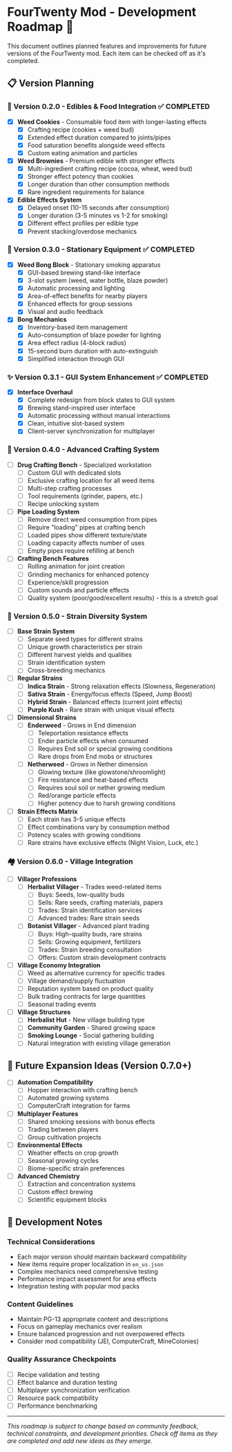 # FourTwenty Mod - Development Roadmap 🌿

This document outlines planned features and improvements for future versions of the FourTwenty mod. Each item can be checked off as it's completed.

## 📋 Version Planning

### 🍪 Version 0.2.0 - Edibles & Food Integration ✅ COMPLETED
- [x] **Weed Cookies** - Consumable food item with longer-lasting effects
  - [x] Crafting recipe (cookies + weed bud)
  - [x] Extended effect duration compared to joints/pipes
  - [x] Food saturation benefits alongside weed effects
  - [x] Custom eating animation and particles

- [x] **Weed Brownies** - Premium edible with stronger effects
  - [x] Multi-ingredient crafting recipe (cocoa, wheat, weed bud)
  - [x] Stronger effect potency than cookies
  - [x] Longer duration than other consumption methods
  - [x] Rare ingredient requirements for balance

- [x] **Edible Effects System**
  - [x] Delayed onset (10-15 seconds after consumption)
  - [x] Longer duration (3-5 minutes vs 1-2 for smoking)
  - [x] Different effect profiles per edible type
  - [x] Prevent stacking/overdose mechanics

### 🏺 Version 0.3.0 - Stationary Equipment ✅ COMPLETED
- [x] **Weed Bong Block** - Stationary smoking apparatus
  - [x] GUI-based brewing stand-like interface
  - [x] 3-slot system (weed, water bottle, blaze powder)
  - [x] Automatic processing and lighting
  - [x] Area-of-effect benefits for nearby players
  - [x] Enhanced effects for group sessions
  - [x] Visual and audio feedback

- [x] **Bong Mechanics**
  - [x] Inventory-based item management
  - [x] Auto-consumption of blaze powder for lighting
  - [x] Area effect radius (4-block radius)
  - [x] 15-second burn duration with auto-extinguish
  - [x] Simplified interaction through GUI

### ✨ Version 0.3.1 - GUI System Enhancement ✅ COMPLETED
- [x] **Interface Overhaul**
  - [x] Complete redesign from block states to GUI system
  - [x] Brewing stand-inspired user interface
  - [x] Automatic processing without manual interactions
  - [x] Clean, intuitive slot-based system
  - [x] Client-server synchronization for multiplayer

### 🔬 Version 0.4.0 - Advanced Crafting System
- [ ] **Drug Crafting Bench** - Specialized workstation
  - [ ] Custom GUI with dedicated slots
  - [ ] Exclusive crafting location for all weed items
  - [ ] Multi-step crafting processes
  - [ ] Tool requirements (grinder, papers, etc.)
  - [ ] Recipe unlocking system

- [ ] **Pipe Loading System**
  - [ ] Remove direct weed consumption from pipes
  - [ ] Require "loading" pipes at crafting bench
  - [ ] Loaded pipes show different texture/state
  - [ ] Loading capacity affects number of uses
  - [ ] Empty pipes require refilling at bench

- [ ] **Crafting Bench Features**
  - [ ] Rolling animation for joint creation
  - [ ] Grinding mechanics for enhanced potency
  - [ ] Experience/skill progression
  - [ ] Custom sounds and particle effects
  - [ ] Quality system (poor/good/excellent results) - this is a stretch goal

### 🌈 Version 0.5.0 - Strain Diversity System
- [ ] **Base Strain System**
  - [ ] Separate seed types for different strains
  - [ ] Unique growth characteristics per strain
  - [ ] Different harvest yields and qualities
  - [ ] Strain identification system
  - [ ] Cross-breeding mechanics

- [ ] **Regular Strains**
  - [ ] **Indica Strain** - Strong relaxation effects (Slowness, Regeneration)
  - [ ] **Sativa Strain** - Energy/focus effects (Speed, Jump Boost)
  - [ ] **Hybrid Strain** - Balanced effects (current joint effects)
  - [ ] **Purple Kush** - Rare strain with unique visual effects

- [ ] **Dimensional Strains**
  - [ ] **Enderweed** - Grows in End dimension
    - [ ] Teleportation resistance effects
    - [ ] Ender particle effects when consumed
    - [ ] Requires End soil or special growing conditions
    - [ ] Rare drops from End mobs or structures

  - [ ] **Netherweed** - Grows in Nether dimension
    - [ ] Glowing texture (like glowstone/shroomlight)
    - [ ] Fire resistance and heat-based effects
    - [ ] Requires soul soil or nether growing medium
    - [ ] Red/orange particle effects
    - [ ] Higher potency due to harsh growing conditions

- [ ] **Strain Effects Matrix**
  - [ ] Each strain has 3-5 unique effects
  - [ ] Effect combinations vary by consumption method
  - [ ] Potency scales with growing conditions
  - [ ] Rare strains have exclusive effects (Night Vision, Luck, etc.)

### 🏘️ Version 0.6.0 - Village Integration
- [ ] **Villager Professions**
  - [ ] **Herbalist Villager** - Trades weed-related items
    - [ ] Buys: Seeds, low-quality buds
    - [ ] Sells: Rare seeds, crafting materials, papers
    - [ ] Trades: Strain identification services
    - [ ] Advanced trades: Rare strain seeds

  - [ ] **Botanist Villager** - Advanced plant trading
    - [ ] Buys: High-quality buds, rare strains
    - [ ] Sells: Growing equipment, fertilizers
    - [ ] Trades: Strain breeding consultation
    - [ ] Offers: Custom strain development contracts

- [ ] **Village Economy Integration**
  - [ ] Weed as alternative currency for specific trades
  - [ ] Village demand/supply fluctuation
  - [ ] Reputation system based on product quality
  - [ ] Bulk trading contracts for large quantities
  - [ ] Seasonal trading events

- [ ] **Village Structures**
  - [ ] **Herbalist Hut** - New village building type
  - [ ] **Community Garden** - Shared growing space
  - [ ] **Smoking Lounge** - Social gathering building
  - [ ] Natural integration with existing village generation

## 🔮 Future Expansion Ideas (Version 0.7.0+)
- [ ] **Automation Compatibility**
  - [ ] Hopper interaction with crafting bench
  - [ ] Automated growing systems
  - [ ] ComputerCraft integration for farms

- [ ] **Multiplayer Features**
  - [ ] Shared smoking sessions with bonus effects
  - [ ] Trading between players
  - [ ] Group cultivation projects

- [ ] **Environmental Effects**
  - [ ] Weather effects on crop growth
  - [ ] Seasonal growing cycles
  - [ ] Biome-specific strain preferences

- [ ] **Advanced Chemistry**
  - [ ] Extraction and concentration systems
  - [ ] Custom effect brewing
  - [ ] Scientific equipment blocks

## 📝 Development Notes

### Technical Considerations
- Each major version should maintain backward compatibility
- New items require proper localization in `en_us.json`
- Complex mechanics need comprehensive testing
- Performance impact assessment for area effects
- Integration testing with popular mod packs

### Content Guidelines
- Maintain PG-13 appropriate content and descriptions
- Focus on gameplay mechanics over realism
- Ensure balanced progression and not overpowered effects
- Consider mod compatibility (JEI, ComputerCraft, MineColonies)

### Quality Assurance Checkpoints
- [ ] Recipe validation and testing
- [ ] Effect balance and duration testing
- [ ] Multiplayer synchronization verification
- [ ] Resource pack compatibility
- [ ] Performance benchmarking

---

*This roadmap is subject to change based on community feedback, technical constraints, and development priorities. Check off items as they are completed and add new ideas as they emerge.*
